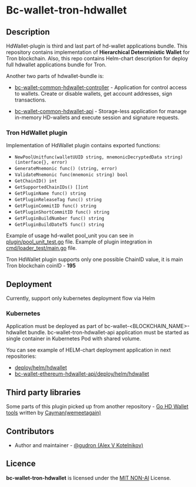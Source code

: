 # Bc-wallet-tron-hdwallet

## Description

HdWallet-plugin is third and last part of hd-wallet applications bundle. This repository contains implementation of
**Hierarchical Deterministic Wallet** for Tron blockchain. Also, this repo contains Helm-chart description for deploy full
hdwallet applications bundle for Tron.  

Another two parts of hdwallet-bundle is:

* [bc-wallet-common-hdwallet-controller](https://github.com/crypto-bundle/bc-wallet-common-hdwallet-controller) - 
Application for control access to wallets. Create or disable wallets, get account addresses, sign transactions.

* [bc-wallet-common-hdwallet-api](https://github.com/crypto-bundle/bc-wallet-common-hdwallet-api) - 
Storage-less application for manage in-memory HD-wallets and execute session and signature requests.

### Tron HdWallet plugin
Implementation of HdWallet plugin contains exported functions:
* ```NewPoolUnitfunc(walletUUID string, mnemonicDecryptedData string) (interface{}, error)```
* ```GenerateMnemonic func() (string, error)```
* ```ValidateMnemonic func(mnemonic string) bool```
* ```GetChainID() int```
* ```GetSupportedChainIDs() []int```
* ```GetPluginName func() string```
* ```GetPluginReleaseTag func() string```
* ```GetPluginCommitID func() string```
* ```GetPluginShortCommitID func() string```
* ```GetPluginBuildNumber func() string```
* ```GetPluginBuildDateTS func() string```

Example of usage hd-wallet pool_unit you can see in [plugin/pool_unit_test.go](plugin/pool_unit_test.go) file.
Example of plugin integration in [cmd/loader_test/main.go](cmd/loader_test/main.go) file.

Tron HdWallet plugin supports only one possible ChainID value, it is main Tron blockchain coinID - **195**  

## Deployment

Currently, support only kubernetes deployment flow via Helm

### Kubernetes
Application must be deployed as part of bc-wallet-<BLOCKCHAIN_NAME>-hdwallet bundle.
bc-wallet-tron-hdwallet-api application must be started as single container in Kubernetes Pod with shared volume.

You can see example of HELM-chart deployment application in next repositories:
* [deploy/helm/hdwallet](deploy/helm/hdwallet)
* [bc-wallet-ethereum-hdwallet-api/deploy/helm/hdwallet](https://github.com/crypto-bundle/bc-wallet-ethereum-hdwallet/tree/develop/deploy/helm/hdwallet)

## Third party libraries
Some parts of this plugin picked up from another repository - [Go HD Wallet tools](https://github.com/wemeetagain/go-hdwallet)
written by [Cayman(wemeetagain)](https://github.com/wemeetagain)

## Contributors
* Author and maintainer - [@gudron (Alex V Kotelnikov)](https://github.com/gudron)

## Licence

**bc-wallet-tron-hdwallet** is licensed under the [MIT NON-AI](./LICENSE) License.